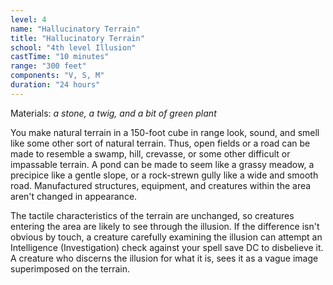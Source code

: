```yaml
---
level: 4
name: "Hallucinatory Terrain"
title: "Hallucinatory Terrain"
school: "4th level Illusion"
castTime: "10 minutes"
range: "300 feet"
components: "V, S, M"
duration: "24 hours"
---
```


Materials: *a stone, a twig, and a bit of green plant*

You make natural terrain in a 150-foot cube in range look, sound, and smell like some other sort of natural terrain. Thus, open fields or a road can be made to resemble a swamp, hill, crevasse, or some other difficult or impassable terrain. A pond can be made to seem like a grassy meadow, a precipice like a gentle slope, or a rock-strewn gully like a wide and smooth road. Manufactured structures, equipment, and creatures within the area aren't changed in appearance.

The tactile characteristics of the terrain are unchanged, so creatures entering the area are likely to see through the illusion. If the difference isn't obvious by touch, a creature carefully examining the illusion can attempt an Intelligence (Investigation) check against your spell save DC to disbelieve it. A creature who discerns the illusion for what it is, sees it as a vague image superimposed on the terrain.
